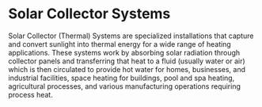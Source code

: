 # Solar Collector Systems

Solar Сollector (Thermal) Systems are specialized installations that capture and convert sunlight into thermal energy for a wide range of heating applications. These systems work by absorbing solar radiation through collector panels and transferring that heat to a fluid (usually water or air) which is then circulated to provide hot water for homes, businesses, and industrial facilities, space heating for buildings, pool and spa heating, agricultural processes, and various manufacturing operations requiring process heat.